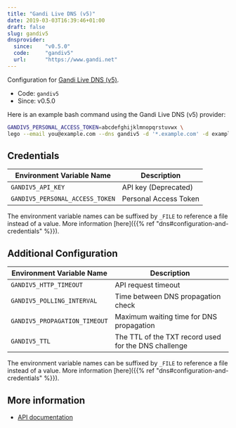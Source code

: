 ```yaml
---
title: "Gandi Live DNS (v5)"
date: 2019-03-03T16:39:46+01:00
draft: false
slug: gandiv5
dnsprovider:
  since:    "v0.5.0"
  code:     "gandiv5"
  url:      "https://www.gandi.net"
---
```


<!-- THIS DOCUMENTATION IS AUTO-GENERATED. PLEASE DO NOT EDIT. -->
<!-- providers/dns/gandiv5/gandiv5.toml -->
<!-- THIS DOCUMENTATION IS AUTO-GENERATED. PLEASE DO NOT EDIT. -->


Configuration for [Gandi Live DNS (v5)](https://www.gandi.net).


<!--more-->

- Code: `gandiv5`
- Since: v0.5.0


Here is an example bash command using the Gandi Live DNS (v5) provider:

```bash
GANDIV5_PERSONAL_ACCESS_TOKEN=abcdefghijklmnopqrstuvwx \
lego --email you@example.com --dns gandiv5 -d '*.example.com' -d example.com run
```




## Credentials

| Environment Variable Name | Description |
|-----------------------|-------------|
| `GANDIV5_API_KEY` | API key (Deprecated) |
| `GANDIV5_PERSONAL_ACCESS_TOKEN` | Personal Access Token |

The environment variable names can be suffixed by `_FILE` to reference a file instead of a value.
More information [here]({{% ref "dns#configuration-and-credentials" %}}).


## Additional Configuration

| Environment Variable Name | Description |
|--------------------------------|-------------|
| `GANDIV5_HTTP_TIMEOUT` | API request timeout |
| `GANDIV5_POLLING_INTERVAL` | Time between DNS propagation check |
| `GANDIV5_PROPAGATION_TIMEOUT` | Maximum waiting time for DNS propagation |
| `GANDIV5_TTL` | The TTL of the TXT record used for the DNS challenge |

The environment variable names can be suffixed by `_FILE` to reference a file instead of a value.
More information [here]({{% ref "dns#configuration-and-credentials" %}}).




## More information

- [API documentation](https://api.gandi.net/docs/livedns/)

<!-- THIS DOCUMENTATION IS AUTO-GENERATED. PLEASE DO NOT EDIT. -->
<!-- providers/dns/gandiv5/gandiv5.toml -->
<!-- THIS DOCUMENTATION IS AUTO-GENERATED. PLEASE DO NOT EDIT. -->
